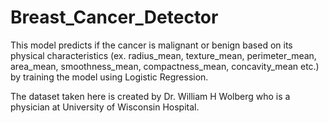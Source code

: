 # Breast_Cancer_Detector
This model predicts if the cancer is malignant or benign based on its physical characteristics (ex. radius_mean, texture_mean, perimeter_mean, area_mean, smoothness_mean, compactness_mean, concavity_mean etc.) by training the model using Logistic Regression. 

The dataset taken here is created by Dr. William H Wolberg who is a physician at University of Wisconsin Hospital.

